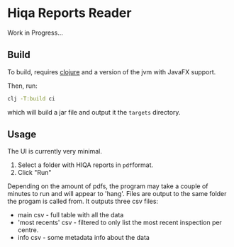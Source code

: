 # Hiqa Reports Reader

Work in Progress...

## Build
To build, requires [clojure](https://clojure.org/guides/install_clojure)  and a version of the jvm with JavaFX support. 

Then, run:

``` sh
clj -T:build ci
```

which will build a jar file and output it  the `targets` directory.

## Usage

The UI is currently very minimal.

1. Select a folder with HIQA reports in `pdf`format.
2. Click "Run"

Depending on the amount of pdfs, the program may take a couple of minutes to run and will appear to 'hang'. Files are output to the same folder the progam is called from. It outputs three csv files:

- main csv - full table with all the data
- 'most recents' csv - filtered to only list the most recent inspection per centre.
- info csv - some metadata info about the data

